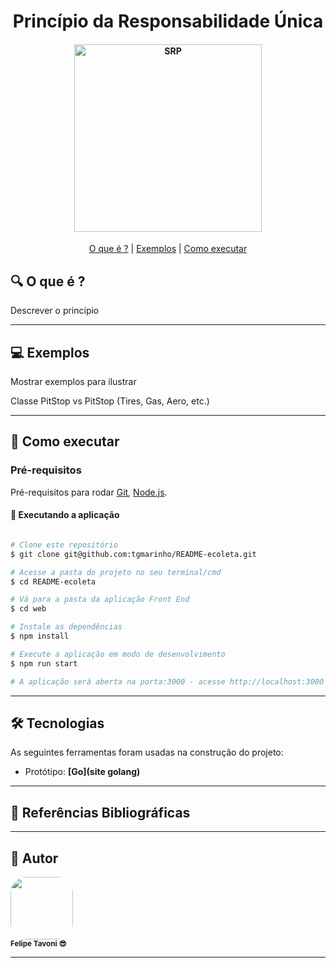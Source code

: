 <h1 align="center"> 
	Princípio da Responsabilidade Única
</h1>

<h4 align="center">
    <img alt="SRP" title="#SRP" src="https://res.cloudinary.com/practicaldev/image/fetch/s--1QS5jGfh--/c_imagga_scale,f_auto,fl_progressive,h_900,q_auto,w_1600/https://dev-to-uploads.s3.amazonaws.com/i/wq2iycdlr8om91wzed1y.png" width="300px;" />
</h4>

<p align="center">
	<a href="#-o-que-é-?">O que é ?</a> |
	<a href="#-exemplos">Exemplos</a> |
	<a href="#-como-executar">Como executar</a>
</p>

## 🔍 O que é ?

Descrever o princípio

---

## 💻 Exemplos

Mostrar exemplos para ilustrar

Classe PitStop vs PitStop (Tires, Gas, Aero, etc.)

---

## 🔌 Como executar

### Pré-requisitos

Pré-requisitos para rodar
[Git](https://git-scm.com), [Node.js](https://nodejs.org/en/). 

#### 🧭 Executando a aplicação

```bash

# Clone este repositório
$ git clone git@github.com:tgmarinho/README-ecoleta.git

# Acesse a pasta do projeto no seu terminal/cmd
$ cd README-ecoleta

# Vá para a pasta da aplicação Front End
$ cd web

# Instale as dependências
$ npm install

# Execute a aplicação em modo de desenvolvimento
$ npm run start

# A aplicação será aberta na porta:3000 - acesse http://localhost:3000

```

---

## 🛠 Tecnologias

As seguintes ferramentas foram usadas na construção do projeto:

-   Protótipo:  **[Go](site golang)**

---

## 📘 Referências Bibliográficas

---

## 🦸 Autor

<a>
 <img style="border-radius: 25%;" src="https://avatars.githubusercontent.com/u/56005905?v=4" width="100px;" alt=""/>
 <br />
 <sub><b>Felipe Tavoni 😎</b></sub></a>
 <br />

---

<!-- ## 📝 Licença

Este projeto esta sobe a licença [MIT](./LICENSE).

Feito com ❤️ por Thiago Marinho 👋🏽 [Entre em contato!](https://www.linkedin.com/in/tgmarinho/) -->